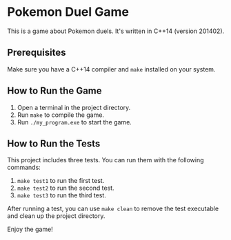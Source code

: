 # Pokemon Duel Game

This is a game about Pokemon duels. It's written in C++14 (version 201402).

## Prerequisites

Make sure you have a C++14 compiler and `make` installed on your system.

## How to Run the Game

1. Open a terminal in the project directory.
2. Run `make` to compile the game.
3. Run `./my_program.exe` to start the game.

## How to Run the Tests

This project includes three tests. You can run them with the following commands:

1. `make test1` to run the first test.
2. `make test2` to run the second test.
3. `make test3` to run the third test.

After running a test, you can use `make clean` to remove the test executable and clean up the project directory.

Enjoy the game!